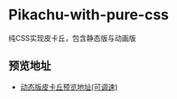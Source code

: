 # Pikachu-with-pure-css
纯CSS实现皮卡丘，包含静态版与动画版

## 预览地址

- [动态版皮卡丘预览地址(可调速)](http://cobatkao.github.io/Pikachu-animation/index.html)
